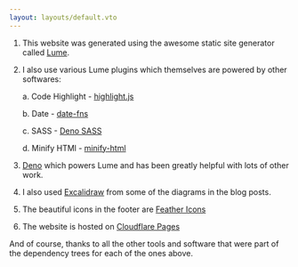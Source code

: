 ```yaml
---
layout: layouts/default.vto
---
```

1. This website was generated using the awesome static site generator called [Lume](https://lume.land/).

2. I also use various Lume plugins which themselves are powered by other softwares:

    a. Code Highlight - [highlight.js](https://highlightjs.org/)

    b. Date - [date-fns](https://date-fns.org/)

    c. SASS - [Deno SASS](https://github.com/binyamin/deno-sass)

    d. Minify HTMl - [minify-html](https://github.com/wilsonzlin/minify-html)

3. [Deno](https://deno.com/) which powers Lume and has been greatly helpful with lots of other work.

4. I also used [Excalidraw](https://excalidraw.com/) from some of the diagrams in the blog posts.

5. The beautiful icons in the footer are [Feather Icons](https://feathericons.com/)

6. The website is hosted on [Cloudflare Pages](https://pages.cloudflare.com/)

And of course, thanks to all the other tools and software that were part of the dependency trees for each of the ones above.